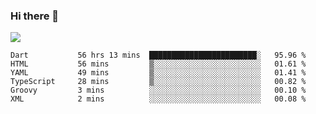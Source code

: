 ### Hi there 👋

<!--
**guozhigq/guozhigq** is a ✨ _special_ ✨ repository because its `README.md` (this file) appears on your GitHub profile.

Here are some ideas to get you started:

- 🔭 I’m currently working on ...
- 🌱 I’m currently learning ...
- 👯 I’m looking to collaborate on ...
- 🤔 I’m looking for help with ...
- 💬 Ask me about ...
- 📫 How to reach me: ...
- 😄 Pronouns: ...
- ⚡ Fun fact: ...
-->
![](https://github-readme-stats.vercel.app/api?username=guozhigq&show_icons=true)
<!--START_SECTION:waka-->

```text
Dart           56 hrs 13 mins  ████████████████████████░   95.96 %
HTML           56 mins         ▒░░░░░░░░░░░░░░░░░░░░░░░░   01.61 %
YAML           49 mins         ▒░░░░░░░░░░░░░░░░░░░░░░░░   01.41 %
TypeScript     28 mins         ▒░░░░░░░░░░░░░░░░░░░░░░░░   00.82 %
Groovy         3 mins          ░░░░░░░░░░░░░░░░░░░░░░░░░   00.10 %
XML            2 mins          ░░░░░░░░░░░░░░░░░░░░░░░░░   00.08 %
```

<!--END_SECTION:waka-->
